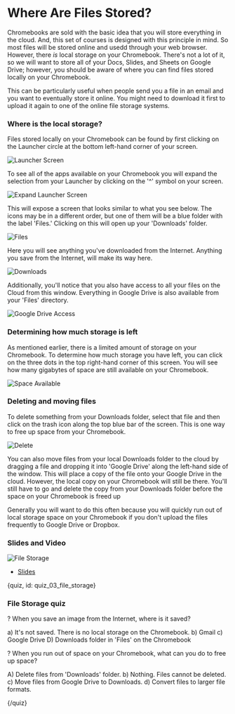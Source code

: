 # Where Are Files Stored?

Chromebooks are sold with the basic idea that you will store everything in the cloud. And, this set of courses is designed with this principle in mind. So most files will be stored online and usedd through your web browser. However, there _is_ local storage on your Chromebook. There's not a lot of it, so we will want to store all of your Docs, Slides, and Sheets on Google Drive; however, you should be aware of where you can find files stored locally on your Chromebook. 

This can be particularly useful when people send you a file in an email and you want to eventually store it online. You might need to download it first to upload it again to one of the online file storage systems. 

### Where is the local storage?

Files stored locally on your Chromebook can be found by first clicking on the Launcher circle at the bottom left-hand corner of your screen. 

![Launcher Screen](images/03_file_storage/03_gettingstarted_file_storage-2.png)

To see all of the apps available on your Chromebook you will expand the selection from your Launcher by clicking on the '^' symbol on your screen. 

![Expand Launcher Screen](images/03_file_storage/03_gettingstarted_file_storage-3.png)

This will expose a screen that looks similar to what you see below. The icons may be in a different order, but one of them will be a blue folder with the label 'Files.' Clicking on this will open up your 'Downloads' folder. 

![Files](images/03_file_storage/03_gettingstarted_file_storage-4.png)

Here you will see anything you've downloaded from the Internet. Anything you save from the Internet, will make its way here.

![Downloads](images/03_file_storage/03_gettingstarted_file_storage-5.png)

Additionally, you'll notice that you also have access to all your files on the Cloud from this window. Everything in Google Drive is also available from your 'Files' directory. 

![Google Drive Access](images/03_file_storage/03_gettingstarted_file_storage-6.png)

### Determining how much storage is left

As mentioned earlier, there is a limited amount of storage on your Chromebook. To determine how much storage you have left, you can click on the three dots in the top right-hand corner of this screen. You will see how many gigabytes of space are still available on your Chromebook. 

![Space Available](images/03_file_storage/03_gettingstarted_file_storage-7.png)

### Deleting and moving files

To delete something from your Downloads folder, select that file and then click on the trash icon along the top blue bar of the screen. This is one way to free up space from your Chromebook.

![Delete](images/03_file_storage/03_gettingstarted_file_storage-8.png)

You can also move files from your local Downloads folder to the cloud by dragging a file and dropping it into 'Google Drive' along the left-hand side of the window. This will place a copy of the file onto your Google Drive in the cloud. However, the local copy on your Chromebook will still be there. You'll still have to go and delete the copy from your Downloads folder before the space on your Chromebook is freed up

Generally you will want to do this often because you will quickly run out of local storage space on your Chromebook if you don't upload the files frequently to Google Drive or Dropbox. 

### Slides and Video

![File Storage](https://www.youtube.com/watch?v=qreYBbdske8)

* [Slides](https://docs.google.com/presentation/d/1k9e4UEhxg63DWSFkV71u1ewQQe-4DopdXAMG35O0hkc/edit?usp=sharing)


{quiz, id: quiz_03_file_storage}

### File Storage quiz

? When you save an image from the Internet, where is it saved?

a) It's not saved. There is no local storage on the Chromebook.
b) Gmail
c) Google Drive
D) Downloads folder in 'Files' on the Chromebook

? When you run out of space on your Chromebook, what can you do to free up space?

A) Delete files from 'Downloads' folder.
b) Nothing. Files cannot be deleted.
c) Move files from Google Drive to Downloads.
d) Convert files to larger file formats.

{/quiz}

